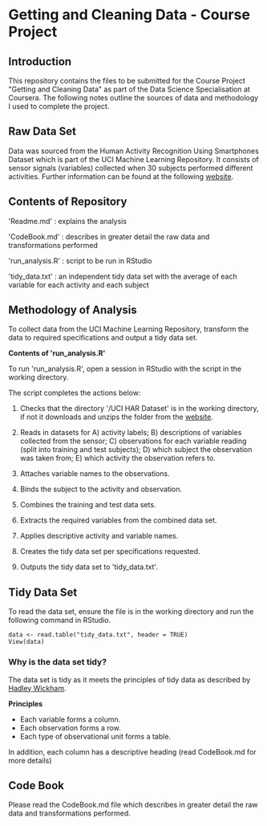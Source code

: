 # Getting and Cleaning Data - Course Project

## Introduction

This repository contains the files to be submitted for the Course Project "Getting and Cleaning Data" as part of the Data Science Specialisation at Coursera. The following notes outline the sources of data and methodology I used to complete the project.

## Raw Data Set

Data was sourced from the Human Activity Recognition Using Smartphones Dataset which is part of the UCI Machine Learning Repository. It consists of sensor signals (variables) collected when 30 subjects performed different activities. Further information can be found at the following [website](https://archive.ics.uci.edu/ml/datasets/Human+Activity+Recognition+Using+Smartphones).

## Contents of Repository

'Readme.md' : explains the analysis

'CodeBook.md' : describes in greater detail the raw data and transformations performed

'run_analysis.R' : script to be run in RStudio

'tidy_data.txt' : an independent tidy data set with the average of each variable for each activity and each subject

## Methodology of Analysis

To collect data from the UCI Machine Learning Repository, transform the data to required specifications and output a tidy data set.

**Contents of 'run_analysis.R'**

To run 'run_analysis.R', open a session in RStudio with the script in the working directory.

The script completes the actions below:
1. Checks that the directory '/UCI HAR Dataset' is in the working directory, if not it downloads and unzips the folder from the [website](https://d396qusza40orc.cloudfront.net/getdata%2Fprojectfiles%2FUCI%20HAR%20Dataset.zip).

2. Reads in datasets for A) activity labels; B) descriptions of variables collected from the sensor; C) observations for each variable reading (split into training and test subjects); D) which subject the observation was taken from; E) which activity the observation refers to.  

3. Attaches variable names to the observations.

4. Binds the subject to the activity and observation.

5. Combines the training and test data sets.

6. Extracts the required variables from the combined data set.

7. Applies descriptive activity and variable names.

8. Creates the tidy data set per specifications requested.

9. Outputs the tidy data set to 'tidy_data.txt'.

## Tidy Data Set

To read the data set, ensure the file is in the working directory and run the following command in RStudio.
```
data <- read.table("tidy_data.txt", header = TRUE)
View(data)
```
### Why is the data set tidy?

The data set is tidy as it meets the principles of tidy data as described by [Hadley Wickham](https://www.jstatsoft.org/article/view/v059i10/v59i10.pdf).

**Principles**
- Each variable forms a column.
- Each observation forms a row.
- Each type of observational unit forms a table.

In addition, each column has a descriptive heading (read CodeBook.md for more details)

## Code Book

Please read the CodeBook.md file which describes in greater detail the raw data and transformations performed.
